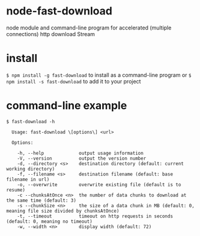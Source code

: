 # node-fast-download
node module and command-line program for accelerated (multiple connections) http download Stream

# install
`$ npm install -g fast-download` to install as a command-line program or `$ npm install -s fast-download` to add it to your project

# command-line example
```
$ fast-download -h

  Usage: fast-download \[options\] <url>

  Options:

    -h, --help             output usage information
    -V, --version          output the version number
    -d, --directory <s>    destination directory (default: current working directory)
    -f, --filename <s>     destination filename (default: base filename in url)
    -o, --overwrite        overwrite existing file (default is to resume)
    -c --chunksAtOnce <n>  the number of data chunks to download at the same time (default: 3)
    -s --chunkSize <n>     the size of a data chunk in MB (default: 0, meaning file size divided by chunksAtOnce)
    -t, --timeout          timeout on http requests in seconds (default: 0, meaning no timeout)
    -w, --width <n>        display width (default: 72)
```